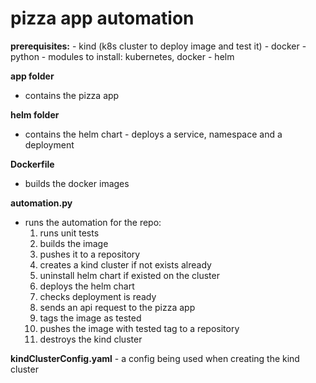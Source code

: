 # pizza app automation

**prerequisites:**
    - kind (k8s cluster to deploy image and test it)
    - docker 
    - python - modules to install: kubernetes, docker
    - helm
    
**app folder**
 -  contains the pizza app
 
**helm folder**
 -  contains the helm chart -  deploys a service, namespace and a deployment
 
**Dockerfile**
 - builds the docker images
 
**automation.py**
 - runs the automation for the repo:
    1. runs unit tests
    2. builds the image
    3. pushes it to a repository
    4. creates a kind cluster if not exists already
    5. uninstall helm chart if existed on the cluster
    6. deploys the helm chart
    7. checks deployment is ready
    8. sends an api request to the pizza app
    9. tags the image as tested
    10. pushes the image with tested tag to a repository
    11. destroys the kind cluster 
    
**kindClusterConfig.yaml**
    - a config being used when creating the kind cluster    